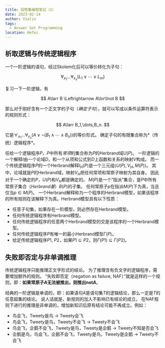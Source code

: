 ```yaml
---
title: 回答集编程笔记（1）
date: 2023-02-14
author: Violin
tags:
  - Answer Set Programming
location: Hefei
---
```


## 析取逻辑与传统逻辑程序

一个一阶逻辑的语句，经过Skolem化后可以等价转化为子句：

$$
\forall_{x_1}\dots\forall_{x_s}(L_1\lor\cdots\lor L_m)
$$

复习一下一阶逻辑，有

$$
A\larr B \Leftrightarrow A\lor\lnot B
$$

那么对于刚好含有一个正文字的子句（*确定子句*），就可以写成以条件运算符表示的规则形式：

$$
A\larr B_1,\dots,B_n.
$$

它是$\forall_{x_1}\dots\forall_{x_s}(A\lor\lnot(B_1\land\cdots\land B_n))$的等价形式。
确定子句的有限集合称为*（传统）逻辑程序*。

任给一个逻辑程序$P$，$P$中所有*常项*的集合称为$P$的Herbrand域$U(P)$。
一阶逻辑的一个解释$I$由一个论域$D$，和一个从项和公式到$D$上函数和关系的映射$V$构成。
而一个传统逻辑程序$P$的一个Herbrand解释$I_H(P)$是一个三元组$\langle U(P), V_H, M(P)\rangle$。
其中，论域就是$P$的Herbrand域，映射$V_H$把任何常项和常原子映射为其自身。
因此对于一个确定的$P$，$U(P)$和$V_H$都是确定的。
$M(P)$是一个“指派”集合，是$P$中所有常原子集合（*Herbrand基*）$B(P)$的子集。
任何常原子$p$在指派$M(P)$下为真，当且仅当$p\in M(P)$。
一个Herbrand解释称为一个程序的Herbrand模型，如果该程序的所有规则在该解释下为真。Herbrand模型具有以下性质：
- 任意子句集，如果存在一阶模型，则必然存在Herbrand模型。
- 任何传统逻辑程序有Herbrand模型。
- 任何传统逻辑程序的任意两个Herbrand模型的交是该程序的一个Herbrand模型。
- 任何传统逻辑程序$P$有唯一的最小Herbrand模型$\Gamma(P)$。
- 给定传统逻辑程序$P1$, $P2$，如果$P1\subseteq P2$，则$\Gamma(P1)\subseteq\Gamma(P2)$。

## 失败即否定与非单调推理

传统逻辑程序只能推理正文字形式的结论。
为了推理含有负文字的逻辑程序，需要增加额外的规则。
“失败即否定（negation as failure, NAF）”就是这样的一个规则，即：**如果常原子$A$无法被推出，则推出$\mathrm{not}A$**。

经典的一阶逻辑是单调的，即：如果语句$A$是语句集$T$的逻辑结论，那么一定是$T$的任意超集的结论。
说人话就是，新规则的加入不影响已有结论的成立。
在NAF规则下进行的推理是非单调的，增加新知识后原有结论可能不再成立。例如：
- 鸟会飞，Tweety是鸟 $\to$ Tweety会飞
- 鸟会飞，Tweety是鸟，Tweety不会飞 $\to$ Tweety不会飞
- 鸟会飞，企鹅不会飞，Tweety是鸟，Tweety是企鹅 $\to$ Tweety不知是否会飞
- 企鹅是鸟，鸟会飞，企鹅不会飞，Tweety是鸟，Tweety是企鹅 $\to$ Tweety不会飞
